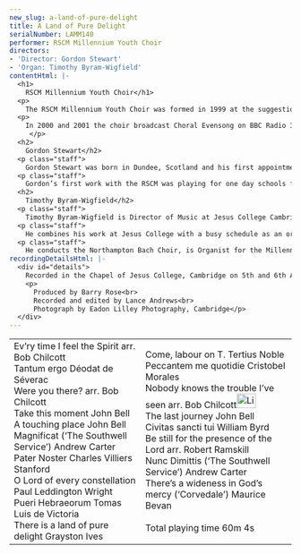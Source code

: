 ```yaml
---
new_slug: a-land-of-pure-delight
title: A Land of Pure Delight
serialNumber: LAMM140
performer: RSCM Millennium Youth Choir
directors:
- 'Director: Gordon Stewart'
- 'Organ: Timothy Byram-Wigfield'
contentHtml: |-
  <h1>
    RSCM Millennium Youth Choir</h1>
  <p>
    The RSCM Millennium Youth Choir was formed in 1999 at the suggestion of the Archbishop of Canterbury, President of the Royal School of Church Music. There are 38 singers, aged 16 to 23 and selected on merit alone, who meet two or three times per year for courses that culminate in services and concerts. The choir was formed under the direction of Dr Martin Neary and first performed in London at the beginning of the Millennium Celebrations in the presence of Her Majesty the Queen on 1 January 2000. Other engagements have included concerts in York Minster, Guildford Cathedral and Merton College Oxford, and an appearance at the Queen Mother’s 100th birthday celebrations.</p>
  <p>
    In 2000 and 2001 the choir broadcast Choral Evensong on BBC Radio 3 (from Merton and Exeter Colleges, Oxford). In 2002 Gordon Stewart took over direction of the choir, building on the excellent foundation established by Martin Neary. The choir is supported by the Lambeth Partnership, through which the young singers are able to work with the best directors and tutors and have the benefit of generous bursaries. This recording, the MYC’s first, marks the beginning of Gordon Stewart’s directorship of the choir, and is part of the RSCM’s 75th Anniversary celebrations. The eclectic selection of music ranges from composers of the 16th century to those of the present day, including previously unrecorded and unpublished works.<br>
     </p>
  <h2>
    Gordon Stewart</h2>
  <p class="staff">
    Gordon Stewart was born in Dundee, Scotland and his first appointment as organist was at Dundee Methodist Church at the age of 14. Whilst a student at the Royal Manchester College of Music, he studied choirtraining with the then Northern Commissioner of the Royal School of Church Music, Geoffrey Barber, and the organist of Blackburn Cathedral, John Bertalot. Two years of study in Geneva followed, where he was organist and choirmaster of the American Church and assistant organist at the Anglican Church. On his return to the UK, he was first Director of Music at Bowdon Parish Church and then organist of Manchester Cathedral. For several years he was organ tutor and lectured in choirtraining at the Royal Northern College of Music. Now one of the regular musical directors for the BBC Daily Service and television’s Songs of Praise, he also tours as a solo organist and in a trumpet and organ partnership with Anthony Thompson.</p>
  <p class="staff">
    Gordon’s first work with the RSCM was playing for one day schools for Geoffrey Barber in the early 1970s. This was soon followed by housemastering in Rossall, Bath, Birmingham and York, playing for the Northern Cathedral Singers under John Cooke and directing organists’ courses at Addington Palace. More recently he was Master in Charge of the Manchester Course for three years. In 2001 was awarded a Fellowship of the RSCM for his work in education and religious broadcasting.</p>
  <h2>
    Timothy Byram-Wigfield</h2>
  <p class="staff">
    Timothy Byram-Wigfield is Director of Music at Jesus College Cambridge. A former chorister at King’s College, Cambridge, he was Organ Scholar at Christ Church Oxford, before moving to Winchester Cathedral as Sub Organist in 1985. For eight years he was Master of the Music at St Mary’s Cathedral in Edinburgh, before moving to Cambridge in 1999.</p>
  <p class="staff">
    He combines his work at Jesus College with a busy schedule as an organ recitalist, and has played in France, Australia, Belgium, the USA and Canada. He broadcasts frequently on BBC Radio 3, and has recorded on several labels.</p>
  <p class="staff">
    He conducts the Northampton Bach Choir, is Organist for the Millennium Youth Choir, and regularly gives workshops for amateur choirs. He is also active as a pianist, arranger and composer.</p>
recordingDetailsHtml: |-
  <div id="details">
    Recorded in the Chapel of Jesus College, Cambridge on 5th and 6th April 2002, by kind permission of the Master and Fellows of the College.
    <p>
      Produced by Barry Rose<br>
      Recorded and edited by Lance Andrews<br>
      Photograph by Eadon Lilley Photography, Cambridge</p>
  </div>
---
```


<table class="tracktable">
  <tbody>
    <tr>
      <td class="column1">
        <span class="trackname">Ev’ry time I feel the Spirit </span><span class="composer">arr. Bob Chilcott</span><br>
        <span class="trackname"> Tantum erg</span><span class="composer">o Déodat de Séverac</span><br>
        <span class="trackname"> Were you there? </span><span class="composer">arr. Bob Chilcott</span><br>
        <span class="trackname"> Take this moment</span><span class="composer"> John Bell</span><br>
        <span class="trackname"> A touching place </span><span class="composer">John Bell</span><br>
        <span class="trackname"> Magnificat (‘The Southwell Service’) </span><span class="composer">Andrew Carter</span><br>
        <span class="trackname"> Pater Noster </span><span class="composer">Charles Villiers Stanford</span><br>
        <span class="trackname"> O Lord of every constellation </span><span class="composer">Paul Leddington Wright</span><br>
        <span class="trackname"> Pueri Hebraeorum Tomas </span><span class="composer">Luis de Victoria</span><br>
        <span class="trackname"> There is a land of pure delight</span><span class="composer"> Grayston Ives</span>
      </td>
      <td class="column2">
        <span class="trackname">Come, labour on </span> <span class="composer">T. Tertius Noble</span><br>
        <span class="trackname"> Peccantem me quotidie </span><span class="composer">Cristobel Morales</span><br>
        <span class="trackname"> Nobody knows the trouble I’ve seen </span><span class="composer">arr. Bob Chilcott<a href="cliplinks/nobody%20.ram"><img alt="Listen to this track" src="/web/20160702074847im_/http://www.lammas.co.uk/files/files/mobileplugin/180x180/47790a0917f8459f5d041f2791e4566b.gif" style="width: 34px; height: 26px;"></a></span><br>
        <span class="trackname"> The last journey </span><span class="composer">John Bell</span><br>
        <span class="trackname"> Civitas sancti tui </span><span class="composer">William Byrd</span><br>
        <span class="trackname"> Be still for the presence of the Lord </span><span class="composer">arr. Robert Ramskill</span><br>
        <span class="trackname"> Nunc Dimittis (‘The Southwell Service’) </span><span class="composer"> Andrew Carter</span><br>
        <span class="trackname"> There’s a wideness in God’s mercy (‘Corvedale’)</span><span class="composer"> Maurice Bevan<br>
        </span><br>
        <span id="playingtime">Total playing time 60m 4s</span>
      </td>
    </tr>
  </tbody>
</table>

